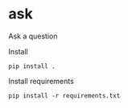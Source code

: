 # ask

Ask a question

Install

    pip install .



Install requirements 

    pip install -r requirements.txt
